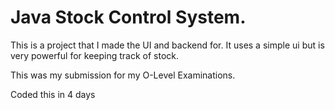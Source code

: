 # Java Stock Control System.

This is a project that I made the UI and backend for.
It uses a simple ui but is very powerful for keeping track of stock.

This was my submission for my O-Level Examinations.

Coded this in 4 days
